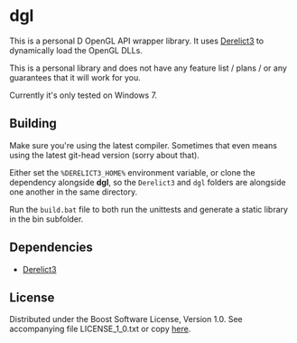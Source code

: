 # dgl

This is a personal D OpenGL API wrapper library. It uses [Derelict3] to dynamically load the OpenGL DLLs.

[Derelict3]: https://github.com/aldacron/Derelict3

This is a personal library and does not have any feature list / plans / or any guarantees that it will work for you.

Currently it's only tested on Windows 7.

## Building

Make sure you're using the latest compiler. Sometimes that even means using the latest git-head version
(sorry about that).

Either set the `%DERELICT3_HOME%` environment variable, or clone the dependency alongside **dgl**, so the `Derelict3` and `dgl` folders are alongside one another in the same directory.

Run the `build.bat` file to both run the unittests and generate a static library in the bin subfolder.

## Dependencies

- [Derelict3](https://github.com/aldacron/Derelict3)

## License

Distributed under the Boost Software License, Version 1.0.
See accompanying file LICENSE_1_0.txt or copy [here][BoostLicense].

[BoostLicense]: http://www.boost.org/LICENSE_1_0.txt
